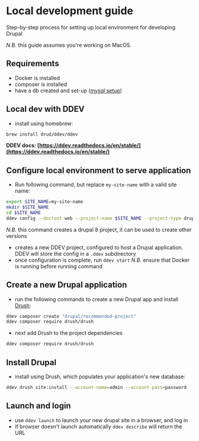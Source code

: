 # Local development guide

Step-by-step process for setting up local environment for developing Drupal

*N.B.* this guide assumes you're working on MacOS.

## Requirements

- Docker is installed
- composer is installed
- have a db created and set-up ([mysql setup](database_setup.md))

## Local dev with DDEV

- install using homebrew:

```sh
brew install drud/ddev/ddev
```

**DDEV docs: [https://ddev.readthedocs.io/en/stable/](https://ddev.readthedocs.io/en/stable/)**

## Configure local environment to serve application

- Run following command, but replace `my-site-name` with a valid site name:

```sh
export SITE_NAME=my-site-name
mkdir $SITE_NAME
cd $SITE_NAME
ddev config --docroot web --project-name $SITE_NAME --project-type drupal8 --create-docroot
```

*N.B.* this command creates a drupal 8 project, it can be used to create other versions

- creates a new DDEV project, configured to host a Drupal application. DDEV will store the config in a `.ddev` subdirectory
- once configuration is complete, run `ddev start` *N.B.* ensure that Docker is running before running command

## Create a new Drupal application

- run the following commands to create a new Drupal app and install [Drush](https://www.drush.org/latest/):

```sh
ddev composer create "drupal/recommended-project"
ddev composer require drush/drush
```

- next add Drush to the project dependencies

```sh
ddev composer require drush/drush
```

## Install Drupal

- install using Drush, which populates your application's new database:

```sh
ddev drush site:install --account-name=admin --account-pass=password
```

## Launch and login

- use `ddev launch` to launch your new drupal site in a browser, and log in
- if browser doesn't launch automatically `ddev describe` will return the URL
